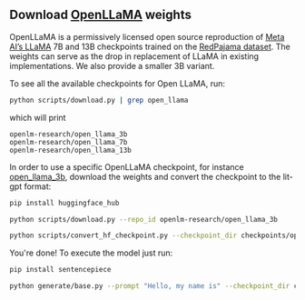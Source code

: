 ## Download [OpenLLaMA](https://github.com/openlm-research/open_llama) weights

OpenLLaMA is a permissively licensed open source reproduction of [Meta AI’s LLaMA](https://github.com/facebookresearch/llama)
7B and 13B checkpoints trained on the [RedPajama dataset](https://github.com/togethercomputer/RedPajama-Data).
The weights can serve as the drop in replacement of LLaMA in existing implementations. We also provide a smaller 3B variant.

To see all the available checkpoints for Open LLaMA, run:

```bash
python scripts/download.py | grep open_llama
```

which will print

```text
openlm-research/open_llama_3b
openlm-research/open_llama_7b
openlm-research/open_llama_13b
```

In order to use a specific OpenLLaMA checkpoint, for instance [open_llama_3b](https://huggingface.co/openlm-research/open_llama_3b), download the weights and convert the checkpoint to the lit-gpt format:

```bash
pip install huggingface_hub

python scripts/download.py --repo_id openlm-research/open_llama_3b

python scripts/convert_hf_checkpoint.py --checkpoint_dir checkpoints/openlm-research/open_llama_3b
```

You're done! To execute the model just run:

```bash
pip install sentencepiece

python generate/base.py --prompt "Hello, my name is" --checkpoint_dir checkpoints/openlm-research/open_llama_3b
```
